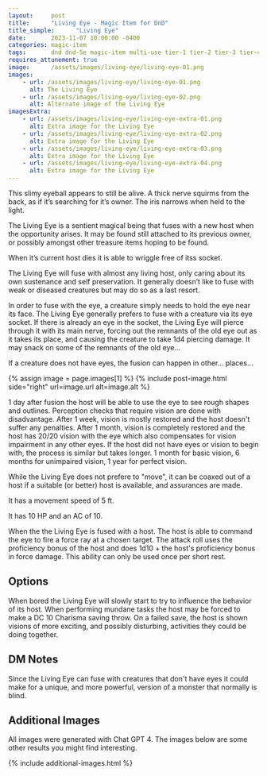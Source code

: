 ```yaml
---
layout:     post
title:      "Living Eye - Magic Item for DnD"
title_simple:      "Living Eye"
date:       2023-11-07 10:00:00 -0400
categories: magic-item
tags:       dnd dnd-5e magic-item multi-use tier-1 tier-2 tier-3 tier-4 sentient attunement
requires_attunement: true
image:      /assets/images/living-eye/living-eye-01.png
images:
    - url: /assets/images/living-eye/living-eye-01.png
      alt: The Living Eye
    - url: /assets/images/living-eye/living-eye-02.png
      alt: Alternate image of the Living Eye
imagesExtra:
    - url: /assets/images/living-eye/living-eye-extra-01.png
      alt: Extra image for the Living Eye
    - url: /assets/images/living-eye/living-eye-extra-02.png
      alt: Extra image for the Living Eye
    - url: /assets/images/living-eye/living-eye-extra-03.png
      alt: Extra image for the Living Eye
    - url: /assets/images/living-eye/living-eye-extra-04.png
      alt: Extra image for the Living Eye
---
```


<p class="read-aloud">
This slimy eyeball appears to still be alive. A thick nerve squirms from the back, as if it’s searching for it’s owner. The iris narrows when held to the light.
</p>

The Living Eye is a sentient magical being that fuses with a new host when the opportunity arises. It may be found still attached to its previous owner, or possibly amongst other treasure items hoping to be found.

<div class="clear-fix"></div>

When it’s current host dies it is able to wriggle free of itss socket.

The Living Eye will fuse with almost any living host, only caring about its own sustenance and self preservation. It generally doesn’t like to fuse with weak or diseased creatures but may do so as a last resort.

In order to fuse with the eye, a creature simply needs to hold the eye near its face. The Living Eye generally prefers to fuse with a creature via its eye socket. If there is already an eye in the socket, the Living Eye will pierce through it with its main nerve, forcing out the remnants of the old eye out as it takes its place, and causing the creature to take 1d4 piercing damage. It may snack on some of the remnants of the old eye...

If a creature does not have eyes, the fusion can happen in other... places...

{% assign image = page.images[1] %}
{% include post-image.html side="right" url=image.url alt=image.alt %}

1 day after fusion the host will be able to use the eye to see rough shapes and outlines. Perception checks that require vision are done with disadvantage. After 1 week, vision is mostly restored and the host doesn't suffer any penalties. After 1 month, vision is completely restored and the host has 20/20 vision with the eye which also compensates for vision impairment in any other eyes. If the host did not have eyes or vision to begin with, the process is similar but takes longer. 1 month for basic vision, 6 months for unimpaired vision, 1 year for perfect vision.

While the Living Eye does not prefere to "move", it can be coaxed out of a host if a suitable (or better) host is available, and assurances are made.

It has a movement speed of 5 ft.

It has 10 HP and an AC of 10.

When the the Living Eye is fused with a host. The host is able to command the eye to fire a force ray at a chosen target. The attack roll uses the proficiency bonus of the host and does 1d10 + the host's proficiency bonus in force damage. This ability can only be used once per short rest.


## Options

When bored the Living Eye will slowly start to try to influence the behavior of its host. When performing mundane tasks the host may be forced to make a DC 10 Charisma saving throw. On a failed save, the host is shown visions of more exciting, and possibly disturbing, activities they could be doing together.


## DM Notes

Since the Living Eye can fuse with creatures that don't have eyes it could make for a unique, and more powerful, version of a monster that normally is blind.


## Additional Images

All images were generated with Chat GPT 4. The images below are some other results you might find interesting.

{% include additional-images.html %}
